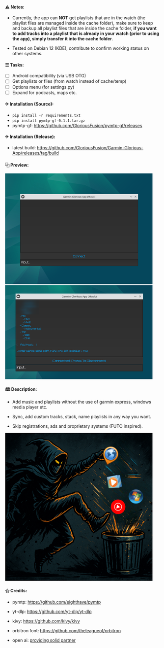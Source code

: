 
#### ⚠ Notes:
- Currently, the app can **NOT** get playlists that are in the watch (the playlist files are managed inside the cache folder), make sure to keep and backup all playlist files that are inside the cache folder, **if you want to add tracks into a playlist that is already in your watch (prior to using the app), simply transfer it into the cache folder**.

- Tested on Debian 12 (KDE), contribute to confirm working status on other systems.

#### ☰ Tasks:
- [ ] Android compatibility (via USB OTG)
- [ ] Get playlists or files (from watch instead of cache/temp)
- [ ] Options menu (for settings.py)
- [ ] Expand for podcasts, maps etc.

#### ✈︎ Installation (Source):
- `pip install -r requirements.txt`
- `pip install pymtp-gf-0.1.1.tar.gz`
- pymtp-gf: https://github.com/GloriousFusion/pymtp-gf/releases

#### ✈︎ Installation (Release):
- latest build: https://github.com/GloriousFusion/Garmin-Glorious-App/releases/tag/build

#### ⿻ Preview:
<img src="images/preview01.png" width="480"/>

<img src="images/preview02.png" width="480"/>

#### 🕮 Description:

- Add music and playlists without the use of garmin express, windows media player etc.

- Sync, add custom tracks, stack, name playlists in any way you want.

- Skip registrations, ads and proprietary systems (FUTO inspired).

<img src="images/desc01.png" width="480"/>

#### ⚝ Credits:
- pymtp: https://github.com/eighthave/pymtp

- yt-dlp: https://github.com/yt-dlp/yt-dlp

- kivy: https://github.com/kivy/kivy

- orbitron font: https://github.com/theleagueof/orbitron

- open ai: [providing solid partner](https://openai.com/)
